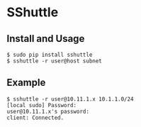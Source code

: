 # SShuttle

## Install and Usage

```text
$ sudo pip install sshuttle
$ sshuttle -r user@host subnet
```

## Example

```text
$ sshuttle -r user@10.11.1.x 10.1.1.0/24
[local sudo] Password:                                                                                                                                                  
user@10.11.1.x's password: 
client: Connected.
```



